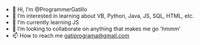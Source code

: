 - 👋 Hi, I’m @ProgrammerGatillo
- 👀 I’m interested in learning about VB, Python, Java, JS, SQL, HTML, etc.
- 🌱 I’m currently learning JS
- 💞️ I’m looking to collaborate on anything that makes me go 'hmmm'
- 📫 How to reach me gatiprograma@gmail.com

<!---
ProgrammerGatillo/ProgrammerGatillo is a ✨ special ✨ repository because its `README.md` (this file) appears on your GitHub profile.
You can click the Preview link to take a look at your changes.
--->
